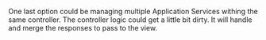 One last option could be managing multiple Application Services withing the same controller. The controller logic could get a little bit dirty. It will handle and merge the responses to pass to the view.

